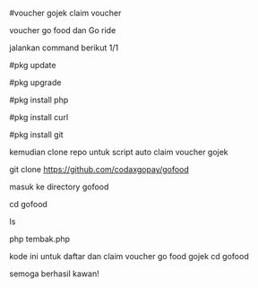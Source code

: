 #voucher gojek claim voucher 

voucher go food dan Go ride

jalankan command berikut 1/1

#pkg update

#pkg upgrade

#pkg install php

#pkg install curl

#pkg install git

kemudian clone repo untuk script auto claim voucher gojek 

git clone https://github.com/codaxgopay/gofood

masuk ke directory gofood

cd gofood

ls

php tembak.php


kode ini untuk daftar dan claim voucher go food gojek cd gofood


semoga berhasil kawan!
